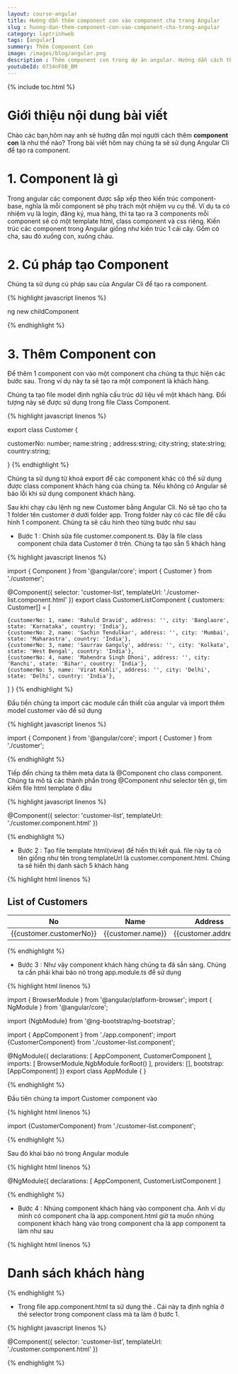 ```yaml
---
layout: course-angular
title: Hướng dẫn thêm component con vào component cha trong Angular  
slug : huong-dan-them-component-con-vao-component-cha-trong-angular
category: laptrinhweb
tags: [angular]
summery: Thêm Component Con   
image: /images/blog/angular.png
description : Thêm component con trong dự án angular. Hướng dẫn cách thêm component con vào dự án Angular. Hướng dẫn các tạo một ứng dụng component vào dự án.
youtubeId: 0734nF0B_BM
---
```


{% include toc.html %}

# **Giới thiệu nội dung bài viết**

Chào các bạn,hôm nay anh sẽ hướng dẫn mọi người cách thêm <b>component con</b> là như thế nào? Trong bài viết hôm nay chúng ta sẽ sử dụng Angular Cli để tạo ra component.

# **1. Component là gì**

Trong angular các component được sắp xếp theo kiến trúc component-base, nghĩa là mỗi component sẽ phụ trách một nhiệm vụ cụ thể. Ví dụ ta có nhiệm vụ là login, đăng ký, mua hàng, thì ta tạo ra 3 components mỗi component sẽ có một template html, class component và css riêng. Kiến trúc các component trong Angular giống như kiến trúc 1 cái cây. Gồm có cha, sau đó xuống con, xuống cháu.

# **2. Cú pháp tạo Component**

Chúng ta sử dụng cú pháp sau của Angular Cli để tạo ra component.

{% highlight javascript  linenos %}

ng new childComponent

{% endhighlight %}

# **3. Thêm Component con**

Để thêm 1 component con vào một component cha chúng ta thực hiện các bước sau. Trong ví dụ này ta sẽ tạo ra một component là khách hàng.

Chúng ta tạo file model định nghĩa cấu trúc dữ liệu về một khách hàng. Đối tượng này sẽ được sử dụng trong file Class Component.

{% highlight javascript  linenos %}

export class Customer {
 
  customerNo: number;
  name:string ;
  address:string;
  city:string;
  state:string;
  country:string;
 
}
{% endhighlight %}

Chúng ta sử dụng từ khoá export để các component khác có thể sử dụng được class component khách hàng của chúng ta. Nếu không có Angular sẽ báo lỗi khi sử dụng component khách hàng.

Sau khi chạy câu lệnh ng new Customer bằng Angular Cli. Nó sẽ tạo cho ta 1 folder tên customer ở dưới folder app. Trong folder này có các file để cấu hình 1 component. Chúng ta sẽ cấu hình theo từng bước như sau

- Bước 1 : Chỉnh sửa file customer.component.ts. Đây là file class component chứa data Customer ở trên. Chúng ta tạo sẳn 5 khách hàng

{% highlight javascript  linenos %}

import { Component } from '@angular/core';
import { Customer } from './customer';
 
@Component({
  selector: 'customer-list',
  templateUrl: './customer-list.component.html'
})
export class CustomerListComponent
{
  customers: Customer[] = [
 
    {customerNo: 1, name: 'Rahuld Dravid', address: '', city: 'Banglaore', state: 'Karnataka', country: 'India'},
    {customerNo: 2, name: 'Sachin Tendulkar', address: '', city: 'Mumbai', state: 'Maharastra', country: 'India'},
    {customerNo: 3, name: 'Saurrav Ganguly', address: '', city: 'Kolkata', state: 'West Bengal', country: 'India'},
    {customerNo: 4, name: 'Mahendra Singh Dhoni', address: '', city: 'Ranchi', state: 'Bihar', country: 'India'},
    {customerNo: 5, name: 'Virat Kohli', address: '', city: 'Delhi', state: 'Delhi', country: 'India'},
 
  ]
}
{% endhighlight %}

Đầu tiền chúng ta import các module cần thiết của angular và import thêm model customer vào để sử dụng

{% highlight javascript  linenos %}

import { Component } from '@angular/core';
import { Customer } from './customer'; 

{% endhighlight %}

Tiếp đến chúng ta thêm meta data là @Component cho class component. Chúng ta mô tả các thành phần trong @Component như selector tên gì, tìm kiếm file html template ở đâu

{% highlight javascript  linenos %}

@Component({
  selector: 'customer-list',
  templateUrl: './customer.component.html'
})

{% endhighlight %}

- Bước 2 : Tạo file template html(view) để hiển thị kết quả. file này ta có tên giống như tên trong templateUrl là customer.component.html. Chúng ta sẽ hiển thị danh sách 5 khách hàng

{% highlight html  linenos %}

<h2>List of Customers</h2>
 
<table class='table'>
  <thead>
    <tr>
      <th>No</th>
      <th>Name</th>
      <th>Address</th>
      <th>City</th>
      <th>State</th>
    </tr>
  </thead>
  <tbody>
    <tr *ngFor="let customer of customers;">
      <td>{{customer.customerNo}}</td>
      <td>{{customer.name}}</td>
      <td>{{customer.address}}</td>
      <td>{{customer.city}}</td>
      <td>{{customer.state}}</td>
    </tr>
  </tbody>
</table>

{% endhighlight %}

- Bước 3 : Như vậy component khách hàng chúng ta đã sẳn sàng. Chúng ta cần phải khai báo nó trong app.module.ts để sử dụng

{% highlight html  linenos %}

import { BrowserModule } from '@angular/platform-browser';
import { NgModule } from '@angular/core';
 
import {NgbModule} from '@ng-bootstrap/ng-bootstrap';
 
import { AppComponent } from './app.component';
import {CustomerComponent} from './customer-list.component';
 
@NgModule({
  declarations: [
    AppComponent, CustomerComponent
  ],
  imports: [
    BrowserModule,NgbModule.forRoot()
  ],
  providers: [],
  bootstrap: [AppComponent]
})
export class AppModule { }

{% endhighlight %}

Đầu tiên chúng ta import Customer component vào 

{% highlight html  linenos %}

import {CustomerComponent} from './customer-list.component';

{% endhighlight %}

Sau đó khai báo nó trong Angular module

{% highlight html  linenos %}

@NgModule({
declarations: [
   AppComponent, CustomerListComponent
]

{% endhighlight %}

- Bước 4 : Nhúng component khách hàng vào component cha. Anh ví dụ mình có component cha là app.component.html giờ ta muốn nhúng component khách hàng vào trong component cha là app component ta làm như sau

{% highlight html  linenos %}

<h1>Danh sách khách hàng </h1>
 
<customer-list></customer-list>

{% endhighlight %}

- Trong file app.component.html ta sử dụng thẻ <customer-list>. Cái này ta định nghĩa ở thẻ selector trong component class mà ta làm ở bước 1.

{% highlight javascript  linenos %}

@Component({
  selector: 'customer-list',
  templateUrl: './customer.component.html'
})

{% endhighlight %}



























